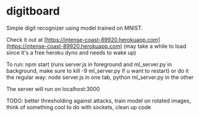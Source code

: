# digitboard

Simple digit recognizer using model trained on MNIST.

Check it out at [https://intense-coast-89920.herokuapp.com](https://intense-coast-89920.herokuapp.com)
(may take a while to load since it's a free heroku dyno and needs to wake up)

To run:
npm start (runs server.js in foreground and ml_server.py in background, make sure to kill -9 ml_server.py if u want to restart)
or do it the regular way: node server.js in one tab, python ml_server.py in the other

The server will run on localhost:3000

TODO: better thresholding against attacks, train model on rotated images, think of something cool to do with sockets, clean up code

